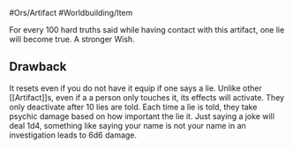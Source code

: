 #Ors/Artifact #Worldbuilding/Item 

For every 100 hard truths said while having contact with this artifact, one lie will become true. A stronger Wish. 

## Drawback

It resets even if you do not have it equip if one says a lie. Unlike other [[Artifact]]s, even if a a person only touches it, its effects will activate. They only deactivate after 10 lies are told. Each time a lie is told, they take psychic damage based on how important the lie it. Just saying a joke will deal 1d4, something like saying your name is not your name in an investigation leads to 6d6 damage. 
